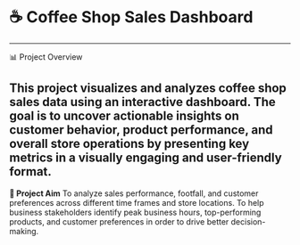 # ☕ Coffee Shop Sales Dashboard
--------------------------------------------------------------
📊 Project Overview

This project visualizes and analyzes coffee shop sales data using an interactive dashboard. The goal is to uncover actionable insights on customer behavior, product performance, and overall store operations by presenting key metrics in a visually engaging and user-friendly format.
--------------------------------------------------------------
**🎯 Project Aim**
To analyze sales performance, footfall, and customer preferences across different time frames and store locations.
To help business stakeholders identify peak business hours, top-performing products, and customer preferences in order to drive better decision-making.
